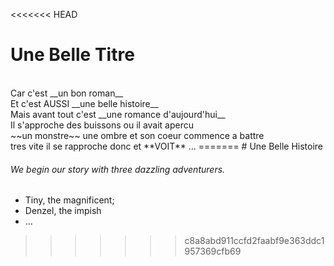 <<<<<<< HEAD
# Une Belle Titre

<br>
Car c'est __un bon roman__ <br>
Et c'est AUSSI __une belle histoire__ <br>
Mais avant tout c'est __une romance d'aujourd'hui__ <br>
Il s'approche des buissons ou il avait apercu<br>
~~un monstre~~ une ombre et son coeur commence a battre<br>
tres vite il se rapproche donc et **VOIT** ...
=======
# Une Belle Histoire

###### We begin our story with three dazzling adventurers.
* Tiny, the magnificent;
* Denzel, the impish
* ...
>>>>>>> c8a8abd911ccfd2faabf9e363ddc1957369cfb69
